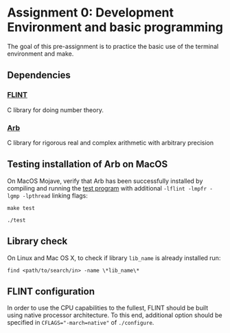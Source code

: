 [//]: # (To preview markdown file in Emacs type C-c C-c p)

# Assignment 0: Development Environment and basic programming
The goal of this pre-assignment is to practice the basic use of the terminal environment and make.

## Dependencies

### [FLINT](http://www.flintlib.org/index.html)
C library for doing number theory.

### [Arb](http://arblib.org)
C library for rigorous real and complex arithmetic with arbitrary precision

## Testing installation of Arb on MacOS
On MacOS Mojave, verify that Arb has been successfully installed by compiling and
running the [test program](http://arblib.org/setup.html#running-code) with
additional `-lflint -lmpfr -lgmp -lpthread` linking flags:

`make test`

`./test`

## Library check
On Linux and Mac OS X, to check if library `lib_name` is already installed run:

`find <path/to/search/in> -name \*lib_name\*`

## FLINT configuration
In order to use the CPU capabilities to the fullest, FLINT should be built 
using native processor architecture. To this end, additional option should
be specified in `CFLAGS="-march=native"` of `./configure`.
